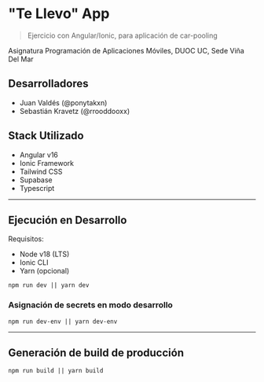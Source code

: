 # "Te Llevo" App

> Ejercicio con Angular/Ionic, para aplicación de car-pooling

Asignatura Programación de Aplicaciones Móviles,
DUOC UC, Sede Viña Del Mar

## Desarrolladores

- Juan Valdés (@ponytakxn)
- Sebastián Kravetz (@rrooddooxx)

## Stack Utilizado

- Angular v16
- Ionic Framework
- Tailwind CSS
- Supabase
- Typescript

---

## Ejecución en Desarrollo

Requisitos:

- Node v18 (LTS)
- Ionic CLI
- Yarn (opcional)

```
npm run dev || yarn dev
```

### Asignación de secrets en modo desarrollo

```
npm run dev-env || yarn dev-env
```

---

## Generación de build de producción

```
npm run build || yarn build
```
